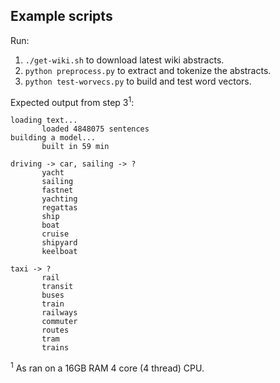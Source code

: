 ## Example scripts

Run:  
1. `./get-wiki.sh` to download latest wiki abstracts.  
2. `python preprocess.py` to extract and tokenize the abstracts.  
3. `python test-worvecs.py` to build and test word vectors.  

Expected output from step 3<sup>1</sup>:  
 ```
loading text...
        loaded 4848075 sentences
building a model...
        built in 59 min

driving -> car, sailing -> ?
        yacht
        sailing
        fastnet
        yachting
        regattas
        ship
        boat
        cruise
        shipyard
        keelboat

taxi -> ?
        rail
        transit
        buses
        train
        railways
        commuter
        routes
        tram
        trains
```

<sup>1</sup> As ran on a 16GB RAM 4 core (4 thread) CPU.  
